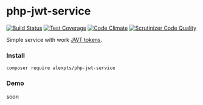 # php-jwt-service

[![Build Status](https://travis-ci.org/alexpts/php-jwt-service.svg?branch=master)](https://travis-ci.org/alexpts/php-jwt-service)
[![Test Coverage](https://codeclimate.com/github/alexpts/php-jwt-service/badges/coverage.svg)](https://codeclimate.com/github/alexpts/php-jwt-service/coverage)
[![Code Climate](https://codeclimate.com/github/alexpts/php-jwt-service/badges/gpa.svg)](https://codeclimate.com/github/alexpts/php-jwt-service)
[![Scrutinizer Code Quality](https://scrutinizer-ci.com/g/alexpts/php-jwt-service/badges/quality-score.png?b=master)](https://scrutinizer-ci.com/g/alexpts/php-jwt-service/?branch=master)


Simple service with work [JWT tokens](https://jwt.io/).

### Install
`composer require alexpts/php-jwt-service`


### Demo
soon